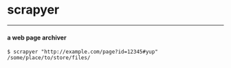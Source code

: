 # scrapyer

---

#### a web page archiver

```shell
$ scrapyer "http://example.com/page?id=12345#yup" /some/place/to/store/files/
```